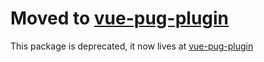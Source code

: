 # Moved to [vue-pug-plugin](https://npmjs.com/package/vue-pug-plugin)

This package is deprecated, it now lives at [vue-pug-plugin](https://npmjs.com/package/vue-pug-plugin)